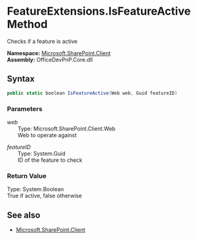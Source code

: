 # FeatureExtensions.IsFeatureActive Method  
Checks if a feature is active  

**Namespace:** [Microsoft.SharePoint.Client](Microsoft.SharePoint.Client.md)  
**Assembly:** OfficeDevPnP.Core.dll  
## Syntax
```C#
public static boolean IsFeatureActive(Web web, Guid featureID)
```
### Parameters
*web*  
&emsp;&emsp;Type: Microsoft.SharePoint.Client.Web  
&emsp;&emsp;Web to operate against  
  
*featureID*  
&emsp;&emsp;Type: System.Guid  
&emsp;&emsp;ID of the feature to check  
  
### Return Value
Type: System.Boolean  
True if active, false otherwise

## See also
- [Microsoft.SharePoint.Client](Microsoft.SharePoint.Client.md)
